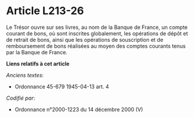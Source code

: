 # Article L213-26

Le Trésor ouvre sur ses livres, au nom de la Banque de France, un compte courant de bons, où sont inscrites globalement, les
opérations de dépôt et de retrait de bons, ainsi que les opérations de souscription et de remboursement de bons réalisées au
moyen des comptes courants tenus par la Banque de France.

**Liens relatifs à cet article**

_Anciens textes_:

  - Ordonnance 45-679 1945-04-13 art. 4

_Codifié par_:

  - Ordonnance n°2000-1223 du 14 décembre 2000 (V)
